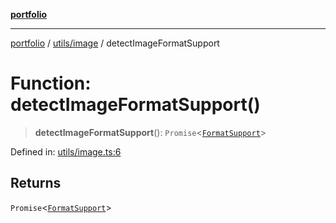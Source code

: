 [**portfolio**](../../../README.md)

***

[portfolio](../../../modules.md) / [utils/image](../README.md) / detectImageFormatSupport

# Function: detectImageFormatSupport()

> **detectImageFormatSupport**(): `Promise`\<[`FormatSupport`](../interfaces/FormatSupport.md)\>

Defined in: [utils/image.ts:6](https://github.com/tnorlund/Portfolio/blob/30cd37156b04272eeed48227547bc21cef3be9b5/portfolio/utils/image.ts#L6)

## Returns

`Promise`\<[`FormatSupport`](../interfaces/FormatSupport.md)\>
